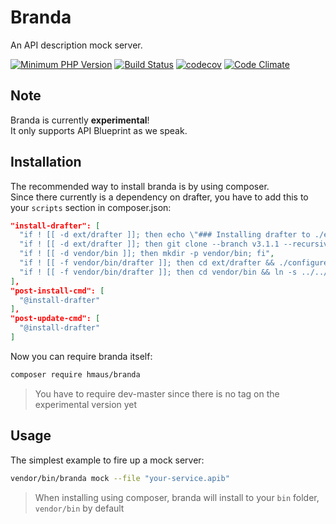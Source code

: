 # Branda
An API description mock server.

[![Minimum PHP Version](https://img.shields.io/badge/php-%3E%3D%207.0-8892BF.svg)](https://php.net/)
[![Build Status](https://travis-ci.org/hendrikmaus/branda.svg?branch=master)](https://travis-ci.org/hendrikmaus/branda)
[![codecov](https://codecov.io/gh/hendrikmaus/branda/branch/master/graph/badge.svg)](https://codecov.io/gh/hendrikmaus/branda)
[![Code Climate](https://codeclimate.com/github/hendrikmaus/branda/badges/gpa.svg)](https://codeclimate.com/github/hendrikmaus/branda)

## Note
Branda is currently **experimental**!  
It only supports API Blueprint as we speak.

## Installation
The recommended way to install branda is by using composer.  
Since there currently is a dependency on drafter, you have to add this to your `scripts` section in composer.json:

```json
"install-drafter": [
  "if ! [[ -d ext/drafter ]]; then echo \"### Installing drafter to ./ext; drafter bin to ./vendor/bin/ ###\"; fi",
  "if ! [[ -d ext/drafter ]]; then git clone --branch v3.1.1 --recursive https://github.com/apiaryio/drafter.git ext/drafter; fi",
  "if ! [[ -d vendor/bin ]]; then mkdir -p vendor/bin; fi",
  "if ! [[ -f vendor/bin/drafter ]]; then cd ext/drafter && ./configure && make drafter; fi",
  "if ! [[ -f vendor/bin/drafter ]]; then cd vendor/bin && ln -s ../../ext/drafter/bin/drafter drafter; fi"
],
"post-install-cmd": [
  "@install-drafter"
],
"post-update-cmd": [
  "@install-drafter"
]
```

Now you can require branda itself:
```bash
composer require hmaus/branda
```

> You have to require dev-master since there is no tag on the experimental version yet

## Usage
The simplest example to fire up a mock server:

```bash
vendor/bin/branda mock --file "your-service.apib"
```

> When installing using composer, branda will install to your `bin` folder, `vendor/bin` by default
